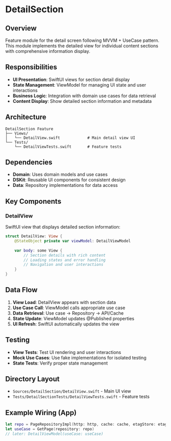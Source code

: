 # DetailSection

## Overview
Feature module for the detail screen following MVVM + UseCase pattern. This module implements the detailed view for individual content sections with comprehensive information display.

## Responsibilities
- **UI Presentation**: SwiftUI views for section detail display
- **State Management**: ViewModel for managing UI state and user interactions
- **Business Logic**: Integration with domain use cases for data retrieval
- **Content Display**: Show detailed section information and metadata

## Architecture
```
DetailSection Feature
├── Views/
│   └── DetailView.swift            # Main detail view UI
└── Tests/
    └── DetailViewTests.swift       # Feature tests
```

## Dependencies
- **Domain**: Uses domain models and use cases
- **DSKit**: Reusable UI components for consistent design
- **Data**: Repository implementations for data access

## Key Components

### DetailView
SwiftUI view that displays detailed section information:
```swift
struct DetailView: View {
    @StateObject private var viewModel: DetailViewModel
    
    var body: some View {
        // Section details with rich content
        // Loading states and error handling
        // Navigation and user interactions
    }
}
```

## Data Flow
1. **View Load**: DetailView appears with section data
2. **Use Case Call**: ViewModel calls appropriate use case
3. **Data Retrieval**: Use case → Repository → API/Cache
4. **State Update**: ViewModel updates @Published properties
5. **UI Refresh**: SwiftUI automatically updates the view

## Testing
- **View Tests**: Test UI rendering and user interactions
- **Mock Use Cases**: Use fake implementations for isolated testing
- **State Tests**: Verify proper state management

## Directory Layout
- `Sources/DetailSection/DetailView.swift` - Main UI view
- `Tests/DetailSectionTests/DetailViewTests.swift` - Feature tests

## Example Wiring (App)
```swift
let repo = PageRepositoryImpl(http: http, cache: cache, etagStore: etags)
let useCase = GetPage(repository: repo)
// later: DetailViewModel(useCase: useCase)
```
